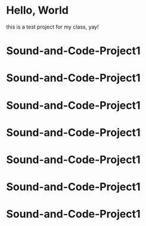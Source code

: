 # Hello, World

this is a test project for my class, yay!
# Sound-and-Code-Project1
# Sound-and-Code-Project1
# Sound-and-Code-Project1
# Sound-and-Code-Project1
# Sound-and-Code-Project1
# Sound-and-Code-Project1
# Sound-and-Code-Project1
